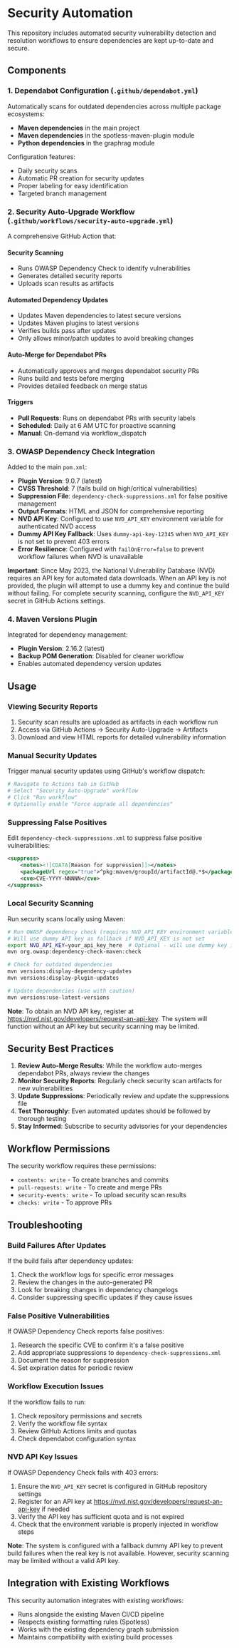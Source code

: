 # Security Automation

This repository includes automated security vulnerability detection and resolution workflows to ensure dependencies are kept up-to-date and secure.

## Components

### 1. Dependabot Configuration (`.github/dependabot.yml`)

Automatically scans for outdated dependencies across multiple package ecosystems:
- **Maven dependencies** in the main project
- **Maven dependencies** in the spotless-maven-plugin module  
- **Python dependencies** in the graphrag module

Configuration features:
- Daily security scans
- Automatic PR creation for security updates
- Proper labeling for easy identification
- Targeted branch management

### 2. Security Auto-Upgrade Workflow (`.github/workflows/security-auto-upgrade.yml`)

A comprehensive GitHub Action that:

#### Security Scanning
- Runs OWASP Dependency Check to identify vulnerabilities
- Generates detailed security reports
- Uploads scan results as artifacts

#### Automated Dependency Updates
- Updates Maven dependencies to latest secure versions
- Updates Maven plugins to latest versions
- Verifies builds pass after updates
- Only allows minor/patch updates to avoid breaking changes

#### Auto-Merge for Dependabot PRs
- Automatically approves and merges dependabot security PRs
- Runs build and tests before merging
- Provides detailed feedback on merge status

#### Triggers
- **Pull Requests**: Runs on dependabot PRs with security labels
- **Scheduled**: Daily at 6 AM UTC for proactive scanning
- **Manual**: On-demand via workflow_dispatch

### 3. OWASP Dependency Check Integration

Added to the main `pom.xml`:
- **Plugin Version**: 9.0.7 (latest)
- **CVSS Threshold**: 7 (fails build on high/critical vulnerabilities)
- **Suppression File**: `dependency-check-suppressions.xml` for false positive management
- **Output Formats**: HTML and JSON for comprehensive reporting
- **NVD API Key**: Configured to use `NVD_API_KEY` environment variable for authenticated NVD access
- **Dummy API Key Fallback**: Uses `dummy-api-key-12345` when `NVD_API_KEY` is not set to prevent 403 errors
- **Error Resilience**: Configured with `failOnError=false` to prevent workflow failures when NVD is unavailable

**Important**: Since May 2023, the National Vulnerability Database (NVD) requires an API key for automated data downloads. When an API key is not provided, the plugin will attempt to use a dummy key and continue the build without failing. For complete security scanning, configure the `NVD_API_KEY` secret in GitHub Actions settings.

### 4. Maven Versions Plugin

Integrated for dependency management:
- **Plugin Version**: 2.16.2 (latest)
- **Backup POM Generation**: Disabled for cleaner workflow
- Enables automated dependency version updates

## Usage

### Viewing Security Reports

1. Security scan results are uploaded as artifacts in each workflow run
2. Access via GitHub Actions → Security Auto-Upgrade → Artifacts
3. Download and view HTML reports for detailed vulnerability information

### Manual Security Updates

Trigger manual security updates using GitHub's workflow dispatch:

```bash
# Navigate to Actions tab in GitHub
# Select "Security Auto-Upgrade" workflow  
# Click "Run workflow"
# Optionally enable "Force upgrade all dependencies"
```

### Suppressing False Positives

Edit `dependency-check-suppressions.xml` to suppress false positive vulnerabilities:

```xml
<suppress>
    <notes><![CDATA[Reason for suppression]]></notes>
    <packageUrl regex="true">^pkg:maven/groupId/artifactId@.*$</packageUrl>
    <cve>CVE-YYYY-NNNNN</cve>
</suppress>
```

### Local Security Scanning

Run security scans locally using Maven:

```bash
# Run OWASP dependency check (requires NVD_API_KEY environment variable)
# Will use dummy API key as fallback if NVD_API_KEY is not set
export NVD_API_KEY=your_api_key_here  # Optional - will use dummy key if not set
mvn org.owasp:dependency-check-maven:check

# Check for outdated dependencies
mvn versions:display-dependency-updates
mvn versions:display-plugin-updates

# Update dependencies (use with caution)
mvn versions:use-latest-versions
```

**Note**: To obtain an NVD API key, register at https://nvd.nist.gov/developers/request-an-api-key. The system will function without an API key but security scanning may be limited.

## Security Best Practices

1. **Review Auto-Merge Results**: While the workflow auto-merges dependabot PRs, always review the changes
2. **Monitor Security Reports**: Regularly check security scan artifacts for new vulnerabilities
3. **Update Suppressions**: Periodically review and update the suppressions file
4. **Test Thoroughly**: Even automated updates should be followed by thorough testing
5. **Stay Informed**: Subscribe to security advisories for your dependencies

## Workflow Permissions

The security workflow requires these permissions:
- `contents: write` - To create branches and commits
- `pull-requests: write` - To create and merge PRs
- `security-events: write` - To upload security scan results
- `checks: write` - To approve PRs

## Troubleshooting

### Build Failures After Updates

If the build fails after dependency updates:
1. Check the workflow logs for specific error messages
2. Review the changes in the auto-generated PR
3. Look for breaking changes in dependency changelogs
4. Consider suppressing specific updates if they cause issues

### False Positive Vulnerabilities

If OWASP Dependency Check reports false positives:
1. Research the specific CVE to confirm it's a false positive
2. Add appropriate suppressions to `dependency-check-suppressions.xml`
3. Document the reason for suppression
4. Set expiration dates for periodic review

### Workflow Execution Issues

If the workflow fails to run:
1. Check repository permissions and secrets
2. Verify the workflow file syntax
3. Review GitHub Actions limits and quotas
4. Check dependabot configuration syntax

### NVD API Key Issues

If OWASP Dependency Check fails with 403 errors:
1. Ensure the `NVD_API_KEY` secret is configured in GitHub repository settings
2. Register for an API key at https://nvd.nist.gov/developers/request-an-api-key if needed
3. Verify the API key has sufficient quota and is not expired
4. Check that the environment variable is properly injected in workflow steps

**Note**: The system is configured with a fallback dummy API key to prevent build failures when the real key is not available. However, security scanning may be limited without a valid API key.

## Integration with Existing Workflows

This security automation integrates with existing workflows:
- Runs alongside the existing Maven CI/CD pipeline
- Respects existing formatting rules (Spotless)
- Works with the existing dependency graph submission
- Maintains compatibility with existing build processes